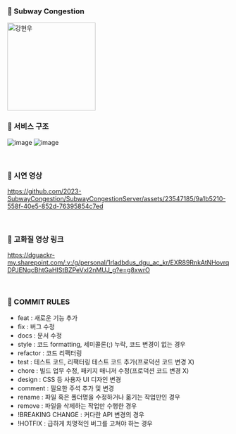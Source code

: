### 🚎 Subway Congestion
<img src="https://github.com/2023-SubwayCongestion/SubwayCongestion/assets/23547185/f547654d-4219-4a35-8a0c-d9bf09000012" width=200px alt="강현우"/>

<br>

### 🚎 서비스 구조
![image](https://github.com/2023-SubwayCongestion/SubwayCongestionServer/assets/23547185/4a9c84af-3315-495f-8c47-1a97a0b01568)
![image](https://github.com/2023-SubwayCongestion/SubwayCongestionServer/assets/23547185/2c7f0280-5335-456c-993d-7d172cd46815)

<br>

### 🚎 시연 영상
https://github.com/2023-SubwayCongestion/SubwayCongestionServer/assets/23547185/9a1b5210-558f-40e5-852d-76395854c7ed


<br>

### 🚎 고화질 영상 링크
https://dguackr-my.sharepoint.com/:v:/g/personal/1rladbdus_dgu_ac_kr/EXR89RnkAtNHovrqDPJENqcBhtGaHIStBZPeVxI2nMUJ_g?e=g8xwrO

<br>

### 🚎 COMMIT RULES
* feat : 새로운 기능 추가
* fix : 버그 수정
* docs : 문서 수정
* style : 코드 formatting, 세미콜론(;) 누락, 코드 변경이 없는 경우
* refactor : 코드 리팩터링
* test : 테스트 코드, 리팩터링 테스트 코드 추가(프로덕션 코드 변경 X)
* chore : 빌드 업무 수정, 패키지 매니저 수정(프로덕션 코드 변경 X)
* design : CSS 등 사용자 UI 디자인 변경
* comment : 필요한 주석 추가 및 변경
* rename : 파일 혹은 폴더명을 수정하거나 옮기는 작업만인 경우
* remove : 파일을 삭제하는 작업만 수행한 경우
* !BREAKING CHANGE : 커다란 API 변경의 경우
* !HOTFIX : 급하게 치명적인 버그를 고쳐야 하는 경우
